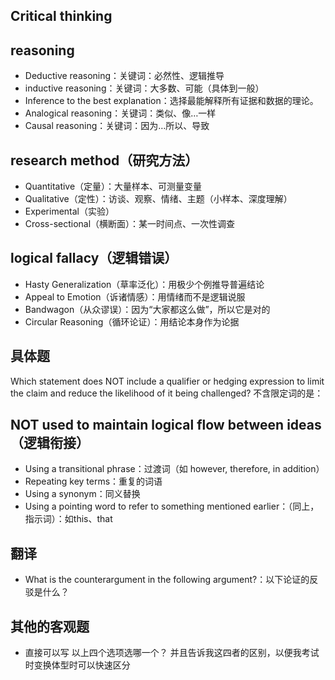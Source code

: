 ## Critical thinking

## reasoning
- Deductive reasoning：关键词：必然性、逻辑推导
- inductive reasoning：关键词：大多数、可能（具体到一般）
- Inference to the best explanation：选择最能解释所有证据和数据的理论。
- Analogical reasoning：关键词：类似、像…一样
- Causal reasoning：关键词：因为…所以、导致

## research method（研究方法）
- Quantitative（定量）：大量样本、可测量变量
- Qualitative（定性）：访谈、观察、情绪、主题（小样本、深度理解）
- Experimental（实验）
- Cross-sectional（横断面）：某一时间点、一次性调查

## logical fallacy（逻辑错误）
- Hasty Generalization（草率泛化）：用极少个例推导普遍结论
- Appeal to Emotion（诉诸情感）：用情绪而不是逻辑说服
- Bandwagon（从众谬误）：因为“大家都这么做”，所以它是对的
- Circular Reasoning（循环论证）：用结论本身作为论据

## 具体题
Which statement does NOT include a qualifier or hedging expression to limit the claim and reduce the likelihood of it being challenged?
不含限定词的是：


## NOT used to maintain logical flow between ideas（逻辑衔接）
- Using a transitional phrase：过渡词（如 however, therefore, in addition）
- Repeating key terms：重复的词语
- Using a synonym：同义替换
- Using a pointing word to refer to something mentioned earlier：（同上，指示词）：如this、that

## 翻译
- What is the counterargument in the following argument?：以下论证的反驳是什么？

## 其他的客观题
- 直接可以写
以上四个选项选哪一个？
并且告诉我这四者的区别，以便我考试时变换体型时可以快速区分
